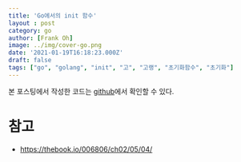 ```yaml
---
title: 'Go에서의 init 함수'
layout : post
category: go
author: [Frank Oh]
image: ../img/cover-go.png
date: '2021-01-19T16:18:23.000Z'
draft: false
tags: ["go", "golang", "init", "고", "고랭", "초기화함수", "초기화"]
---
```


본 포스팅에서 작성한 코드는 [github](https://github.com/kenshin579/tutorials-go/tree/master/go-logging)에서 확인할 수 있다.

# 참고

- https://thebook.io/006806/ch02/05/04/

